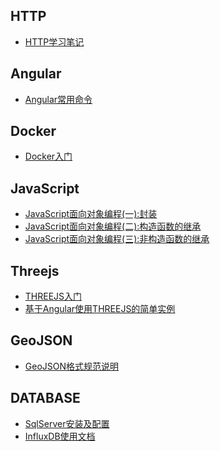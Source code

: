 ## HTTP
* [HTTP学习笔记](HTTP/HTTP学习笔记.md)

## Angular

* [Angular常用命令](Angular/angular常用命令.md)

## Docker

- [Docker入门](Docker/Docker入门.md)

## JavaScript

* [JavaScript面向对象编程(一):封装](JavaScript/JavaScript面向对象编程(一)_封装.md)
* [JavaScript面向对象编程(二):构造函数的继承](JavaScript/JavaScript面向对象编程(二)_构造函数的继承.md)
* [JavaScript面向对象编程(三):非构造函数的继承](JavaScript/JavaScript面向对象编程(三)_非构造函数的继承.md)

## Threejs

* [THREEJS入门](Threejs/threejs入门.md)
* [基于Angular使用THREEJS的简单实例](Threejs/angular-three-demo.md)

## GeoJSON

- [GeoJSON格式规范说明](GeoJSON/GeoJSON格式规范说明.md)

## DATABASE

- [SqlServer安装及配置](SQLServer/SQLServer安装及配置.md)
- [InfluxDB使用文档](TICK/InfluxDB/InfluxDB使用文档.md)

